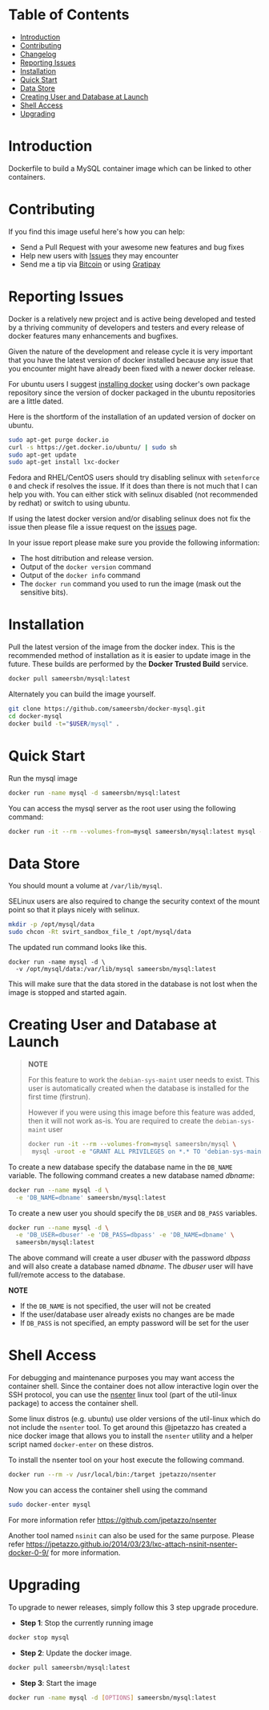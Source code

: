 # Table of Contents

- [Introduction](#introduction)
- [Contributing](#contributing)
- [Changelog](Changelog.md)
- [Reporting Issues](#reporting-issues)
- [Installation](#installation)
- [Quick Start](#quick-start)
- [Data Store](#data-store)
- [Creating User and Database at Launch](#creating-user-and-database-at-launch)
- [Shell Access](#shell-access)
- [Upgrading](#upgrading)

# Introduction

Dockerfile to build a MySQL container image which can be linked to other containers.

# Contributing

If you find this image useful here's how you can help:

- Send a Pull Request with your awesome new features and bug fixes
- Help new users with [Issues](https://github.com/sameersbn/docker-mysql/issues) they may encounter
- Send me a tip via [Bitcoin](https://www.coinbase.com/sameersbn) or using [Gratipay](https://gratipay.com/sameersbn/)

# Reporting Issues

Docker is a relatively new project and is active being developed and tested by a thriving community of developers and testers and every release of docker features many enhancements and bugfixes.

Given the nature of the development and release cycle it is very important that you have the latest version of docker installed because any issue that you encounter might have already been fixed with a newer docker release.

For ubuntu users I suggest [installing docker](https://docs.docker.com/installation/ubuntulinux/) using docker's own package repository since the version of docker packaged in the ubuntu repositories are a little dated.

Here is the shortform of the installation of an updated version of docker on ubuntu.

```bash
sudo apt-get purge docker.io
curl -s https://get.docker.io/ubuntu/ | sudo sh
sudo apt-get update
sudo apt-get install lxc-docker
```

Fedora and RHEL/CentOS users should try disabling selinux with `setenforce 0` and check if resolves the issue. If it does than there is not much that I can help you with. You can either stick with selinux disabled (not recommended by redhat) or switch to using ubuntu.

If using the latest docker version and/or disabling selinux does not fix the issue then please file a issue request on the [issues](https://github.com/sameersbn/docker-mysql/issues) page.

In your issue report please make sure you provide the following information:

- The host ditribution and release version.
- Output of the `docker version` command
- Output of the `docker info` command
- The `docker run` command you used to run the image (mask out the sensitive bits).

# Installation

Pull the latest version of the image from the docker index. This is the recommended method of installation as it is easier to update image in the future. These builds are performed by the **Docker Trusted Build** service.

```bash
docker pull sameersbn/mysql:latest
```

Alternately you can build the image yourself.

```bash
git clone https://github.com/sameersbn/docker-mysql.git
cd docker-mysql
docker build -t="$USER/mysql" .
```

# Quick Start

Run the mysql image

```bash
docker run -name mysql -d sameersbn/mysql:latest
```

You can access the mysql server as the root user using the following command:

```bash
docker run -it --rm --volumes-from=mysql sameersbn/mysql:latest mysql -uroot
```

# Data Store

You should mount a volume at `/var/lib/mysql`.

SELinux users are also required to change the security context of the mount point so that it plays nicely with selinux.

```bash
mkdir -p /opt/mysql/data
sudo chcon -Rt svirt_sandbox_file_t /opt/mysql/data
```

The updated run command looks like this.

```
docker run -name mysql -d \
  -v /opt/mysql/data:/var/lib/mysql sameersbn/mysql:latest
```

This will make sure that the data stored in the database is not lost when the image is stopped and started again.

# Creating User and Database at Launch

> **NOTE**
>
> For this feature to work the `debian-sys-maint` user needs to exist. This user is automatically created when the database is installed for the first time (firstrun).
>
> However if you were using this image before this feature was added, then it will not work as-is. You are required to create the `debian-sys-maint` user
>
>```bash
>docker run -it --rm --volumes-from=mysql sameersbn/mysql \
>  mysql -uroot -e "GRANT ALL PRIVILEGES on *.* TO 'debian-sys-maint'@'localhost' IDENTIFIED BY '' WITH GRANT OPTION;"
>```

To create a new database specify the database name in the `DB_NAME` variable. The following command creates a new database named *dbname*:

```bash
docker run --name mysql -d \
  -e 'DB_NAME=dbname' sameersbn/mysql:latest
```

To create a new user you should specify the `DB_USER` and `DB_PASS` variables.

```bash
docker run --name mysql -d \
  -e 'DB_USER=dbuser' -e 'DB_PASS=dbpass' -e 'DB_NAME=dbname' \
  sameersbn/mysql:latest
```

The above command will create a user *dbuser* with the password *dbpass* and will also create a database named *dbname*. The *dbuser* user will have full/remote access to the database.

**NOTE**
- If the `DB_NAME` is not specified, the user will not be created
- If the user/database user already exists no changes are be made
- If `DB_PASS` is not specified, an empty password will be set for the user

# Shell Access

For debugging and maintenance purposes you may want access the container shell. Since the container does not allow interactive login over the SSH protocol, you can use the [nsenter](http://man7.org/linux/man-pages/man1/nsenter.1.html) linux tool (part of the util-linux package) to access the container shell.

Some linux distros (e.g. ubuntu) use older versions of the util-linux which do not include the `nsenter` tool. To get around this @jpetazzo has created a nice docker image that allows you to install the `nsenter` utility and a helper script named `docker-enter` on these distros.

To install the nsenter tool on your host execute the following command.

```bash
docker run --rm -v /usr/local/bin:/target jpetazzo/nsenter
```

Now you can access the container shell using the command

```bash
sudo docker-enter mysql
```

For more information refer https://github.com/jpetazzo/nsenter

Another tool named `nsinit` can also be used for the same purpose. Please refer https://jpetazzo.github.io/2014/03/23/lxc-attach-nsinit-nsenter-docker-0-9/ for more information.

# Upgrading

To upgrade to newer releases, simply follow this 3 step upgrade procedure.

- **Step 1**: Stop the currently running image

```bash
docker stop mysql
```

- **Step 2**: Update the docker image.

```bash
docker pull sameersbn/mysql:latest
```

- **Step 3**: Start the image

```bash
docker run -name mysql -d [OPTIONS] sameersbn/mysql:latest
```
